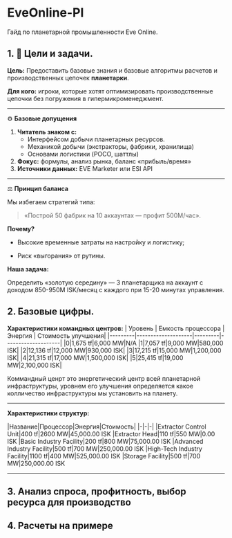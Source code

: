 # EveOnline-PI
Гайд по планетарной промышленности Eve Online.

## 1. 🎯 Цели и задачи.
**Цель:** Предоставить базовые знания и базовые алгоритмы расчетов и производственных цепочек **планетарки**.

**Для кого:** игроки, которые хотят оптимизировать производственные цепочки без погружения в гипермикроменеджмент.

---

⚙️ **Базовые допущения**
1. **Читатель знаком с:**  
   - Интерфейсом добычи планетарных ресурсов.  
   - Механикой добычи (экстракторы, фабрики, хранилища)  
   - Основами логистики (POCO, шаттлы)  
2. **Фокус:** формулы, анализ рынка, баланс «прибыль/время»  
3. **Источники данных:** EVE Marketer или ESI API  

---

⚖️ **Принцип баланса**

Мы избегаем стратегий типа:

> «Построй 50 фабрик на 10 аккаунтах — профит 500M/час».

**Почему?**

- Высокие временные затраты на настройку и логистику;

- Риск «выгорания» от рутины.

**Наша задача:**

Определить «золотую середину» — 3 планетарщика на аккаунт с доходом 850-950M ISK/месяц с каждого при 15-20 минутах управления.


## 2. Базовые цифры.

**Характеристики командных центров:**
| Уровень |	Емкость процессора | Энергия | Стоимость улучшения|
|---------|--------------------|---------|--------------------|
|0|1,675 tf|6,000 MW|N/A
|1|7,057 tf|9,000 MW|580,000 ISK|
|2|12,136 tf|12,000 MW|930,000 ISK|
|3|17,215 tf|15,000 MW|1,200,000 ISK|
|4|21,315 tf|17,000 MW|1,500,000 ISK|
|5|25,415 tf|19,000 MW|2,100,000 ISK|

Коммандный ценрт это энергетический центр всей планетарной инфраструктуры, уровнем его улучшения определяется какое колличество инфраструктуры мы установить на планету.

---

**Характеристики структур:**

|Название|Процессор|Энергия|Стоимость|
|-|-|-|
|Extractor Control Unit|400 tf|2600 MW|45,000.00 ISK
|Extractor Head|110 tf|550 MW|0.00 ISK
|Basic Industry Facility|200 tf|800 MW|75,000.00 ISK
|Advanced Industry Facility|500 tf|700 MW|250,000.00 ISK
|High-Tech Industry Facility|1100 tf|400 MW|525,000.00 ISK
|Storage Facility|500 tf|700 MW|250,000.00 ISK

---



## 3. Анализ спроса, профитность, выбор ресурса для производство

## 4. Расчеты на примере


